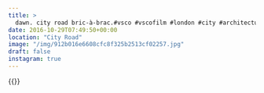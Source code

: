 ```yaml
---
title: >
  dawn. city road bric-à-brac.#vsco #vscofilm #london #city #architecture #shoreditch
date: 2016-10-29T07:49:50+00:00
location: "City Road"
image: "/img/912b016e6608cfc8f325b2513cf02257.jpg"
draft: false
instagram: true
---
```


{{<photo src="/img/912b016e6608cfc8f325b2513cf02257.jpg">}}
